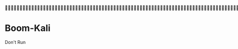 ًًًًًًًًًًًًًًًًًًًًًًًًًًًًًًًًًًًًًًًًًًًًًًًًًًًًًًًًًًًًًًًًًًًًًًًًًًًًًًًًًًًًًًًًًًًًًًًًًًًًًًًًًًًًًًًًًًًًًًًًًًًًًًًًًًًًًًًًًًًًًًًًًًًًًًًًًًًًًًًًًًًًًًًًًًًًًًًًًًًًًًًًًًًًًًًًًًًًًًًًًًًًًًًًًًًًًًًًًًًًًًًًًًًًًًًًًًًًًًًًًًًًًًًًًًًًًًًًًًًًًًًًًًًًًًًًًًًًًًًًًًًًًًًًًًًًًًًًًًًًًًًًًًًًًًًًًًًًًًًًًًًًًًًًًًًًًًًًًًًًًًًًًًًًًًًًًًًًًًًًًًًًًًًًًًًًًًًًًًًًًًًًًًًًًًًًًًًًًًًًًًًًًًًًًًًًًًًًًًًًًًًًًًًًًًًًًًًًًًًًًًًًًًًًًًًًًًًًًًًًًًًًًًًًًًًًًًًًًًًًًًًًًًًًًًًًًًًًًًًًًًًًًًًًًًًًًًًًًًًًًًًًًًًًًًًًًًًًًًًًًًًًًًًًًًًًًًًًًًًًًًًًًًًًًًًًًًًًًًًًًًًًًًًًًًًًًًًًًًًًًًًًًًًًًًًًًًًًًًًًًًًًًًًًًًًًًًًًًًًًًًًًًًًًًًًًًًًًًًًًًًًًًًًًًًًًًًًًًًًًًًًًًًًًًًًًًًًًًًًًًًًًًًًًًًًًًًًًًًًًًًًًًًًًًًًًًًًًًًًًًًًًًًًًًًًًًًًًًًًًًًًًًًًًًًًًًًًًًًًًًًًًًًًًًًًًًًًًًًًًًًًًًًًًًًًًًًًًًًًًًًًًًًًًًًًًًًًًًًًًًًًًًًًًًًًًًًًًًًًًًًًًًًًًًًًًًًًًًًًًًًًًًًًًًًًًًًًًًًًًًًًًًًًًًًًًًًًًًًًًًًًًًًًًًًًًًًًًًًًًًًًًًًًًًًًًًًًًًًًًًًًًًًًًًًًًًًًًًًًًًًًًًًًًًًًًًًًًًًًًًًًًًًًًًًًًًًًًًًًًًًًًًًًًًًًًًًًًًًًًًًًًًًًًًًًًًًًًًًًًًًًًًًًًًًًًًًًًًًًًًًًًًًًًًًًًًًًًًًًًًًًًًًًًًًًًًًًًًًًًًًًًًًًًًًًًًًًًًًًًًًًًًًًًًًًًًًًًًًًًًًًًًًًًًًًًًًًًًًًًًًًًًًًًًًًًًًًًًًًًًًًًًًًًًًًًًًًًًًًًًًًًًًًًًًًًًًًًًًًًًًًًًًًًًًًًًًًًًًًًًًًًًًًًًًًًًًًًًًًًًًًًًًًًًًًًًًًًًًًًًًًًًًًًًًًًًًًًًًًًًًًًًًًًًًًًًًًًًًًًًًًًًًًًًًًًًًًًًًًًًًًًًًًًًًًًًًًًًًًًًًًًًًًًًًًًًًًًًًًًًًًًًًًًًًًًًًًًًًًًًًًًًًًًًًًًًًًًًًًًًًًًًًًًًًًًًًًًًًًًًًًًًًًًًًًًًًًًًًًًًًًًًًًًًًًًًًًًًًًًًًًًًًًًًًًًًًًًًًًًًًًًًًًًًًًًًًًًًًًًًًًًًًًًًًًًًًًًًًًًًًًًًًًًًًًًًًًًًًًًًًًًًًًًًًًًًًًًًًًًًًًًًًًًًًًًًًًًًًًًًًًًًًًًًًًًًًًًًًًًًًًًًًًًًًًًًًًًًًًًًًًًًًًًًًًًًًًًًًًًًًًًًًًًًًًًًًًًًًًًًًًًًًًًًًًًًًًًًًًًًًًًًًًًًًًًًًًًًًًًًًًًًًًًًًًًًًًًًًًًًًًًًًًًًًًًًًًًًًًًًًًًًًًًًًًًًًًًًًًًًًًًًًًًًًًًًًًًًًًًًًًًًًًًًًًًًًًًًًًًًًًًًًًًًًًًًًًًًًًًًًًًًًًًًًًًًًًًًًًًًًًًًًًًًًًًًًًًًًًًًًًًًًًًًًًًًًًًًًًًًًًًًًًًًًًًًًًًًًًًًًًًًًًًًًًًًًًًًًًًًًًًًًًًًًًًًًًًًًًًًًًًًًًًًًًًًًًًًًًًًًًًًًًًًًًًًًًًًًًًًًًًًًًًًًًًًًًًًًًًًًًًًًًًًًًًًًًًًًًًًًًًًًًًًًًًًًًًًًًًًًًًًًًًًًًًًًًًًًًًًًًًًًًًًًًًًًًًًًًًًًًًًًًًًًًًًًًًًًًًًًًًًًًًًًًًًًًًًًًًًًًًًًًًًًًًًًًًًًًًًًًًًًًًًًًًًًًًًًًًًًًًًًًًًًًًًًًًًًًًًًًًًًًًًًًًًًًًًًًًًًًًًًًًًًًًًًًًًًًًًًًًًًًًًًًًًًًًًًًًًًًًًًًًًًًًًًًًًًًًًًًًًًًًًًًًًًًًًًًًًًًًًًًًًًًًًًًًًًًًًًًًًًًًًًًًًًًًًًًًًًًًًًًًًًًًًًًًًًًًًًًًًًًًًًًًًًًًًًًًًًًًًًًًًًٌٌٌٌٌٌٌٌٌٌٌٌٌٌٌٌٌٌٌٌٌٌٌٌٌٌٌٌٌٌٌٌٌٌٌٌٌٌٌٌٌٌٌٌٌٌٌٌٌٌٌٌٌٌٌٌٌٌٌٌٌٌٌٌٌٌٌٌٌٌٌٌٌٌٌٌٌٌٌٌٌٌٌٌٌٌٌٌٌٌٌٌٌٌٌٌٌٌٌٌٌٌٌٌٌٌٌٌٌٌٌٌٌٌٌٌٌٌٌٌٌٌٌٌٌٌٌٌٌٌٌٌٌٌٌٌٌٌٌٌٌٌٌٌٌٌٌٌٌٌٌٌٌٌٌٌٌٌٌٌٌٌٌٌٌٌٌٌٌٌٌٌٌٌٌٌٌٌٌٌٌٌٌٌٌٌٌٌٌٌٌٌٌٌٌٌٌٌٌٌٌٌٌٌٌٌٌٌٌٌٌٌٌٌٌٌٌٌٌٌٌٌٌٌٌٌٌٌٌٌٌٌٌٌٌٌٌٌٌٌٌٌٌٌٌٌٌٌٌٌٌٌٌٌٌٌٌٌٌٌٌٌٌٌٌٌٌٌٌٌٌٌٌٌٌٌٌٌٌٌٌٌٌٌٌٌٌٌٌٌٌٌٌٌٌٌٌٌٌٌٌٌٌٌٌٌٌٌٌٌٌٌٌٌٌٌٌٌٌٌٌٌٌٌٌٌٌٌٌٌٌٌٌٌٌٌٌٌٌٌٌٌٌٌٌٌٌٌٌٌٌٌٌٌٌٌٌٌٌٌٌٌٌٌٌٌٌٌٌٌٌٌٌٌٌٌٌٌٌٌٌٌٌٌٌٌٌٌٌٌٌٌٌٌٌٌٌٌٌٌٌٌٌٌٌٌٌٌٌٌٌٌٌٌٌٌٌٌٌٌٌٌٌٌٌٌٌٌٌٌٌٌٌٌٌٌٌٌٌٌٌٌٌٌٌٌٌٌٌٌٌٌٌٌٌٌٌٌٌٌٌٌٌٌٌٌٌٌٌٌٌٌٌٌٌٌٌٌٌٌٌٌٌٌٌٌٌٌٌٌٌٌٌٌٌٌٌٌٌٌٌٌٌٌٌٌٌٌٌٌٌٌٌٌٌٌٌٌٌٌٌٌٌٌٌٌٌٌٌٌٌٌٌٌٌٌٌٌٌٌٌٌٌٌٌٌٌٌٌٌٌٌٌٌٌٌٌٌٌٌٍٍٍٍٍٍٍٍٍٍٍٍٍٍٍٍٍٍٍٍٍٍٍٍٍٍٍٍٍٍٍٍٍٍٍٍٍٍٍٍٍٍٍٍٍٍٍٍٍٍٍٍٍٍٍٍٍٍٍٍٍٍٍٍٍٍٍٍٍٍٍٍٍٍٍٍٍٍٍٍٍٍٍٍٍٍٍٍٍٍٍٍٍٍٍٍٍٍٍٍٍٍٍٍٍٍٍٍٍٍٍٍٍٍٍٍٍٍٍٍٍٍٍٍٍٍٍٍٍٍٍٍٍٍٍٍٍٍٍٍٍٍٍٍٍٍٍٍٍٍٍٍٍٍٍٍٍٍٍٍٍٍٍٍٍٍٍٍٍٍٍٍٍٍٍٍٍٍٍٍٍٍٍٍٍٍٍٍٍٍٍٍٍٍٍٍٍٍٍٍٍٍٍٍٍٍٍٍٍٍٍٍٍٍٍٍٍٍٍٍٍٍٍٍٍٍٍٍٍٍٍٍٍٍٍٍٍٍٍٍٍٍٍٍٍٍٍٍٍٍٍٍٍٍٍٍٍٍٍٍٍٍٍٍٍٍٍٍٍٍٍٍٍٍٍٍٍٍٍٍٍٍٍٍٍٍٍٍٍٍٍٍٍٍٍٍٍٍٍٍٍٍٍٍٍٍٍٍٍٍٍٍٍٍٍٍٍٍٍٍٍٍٍٍٍٍٍٍٍٍٍٍٍٍٍٍٍٍٍٍٍٍٍٍٍٍٍٍٍٍٍٍٍٍٍٍٍٍٍٍٍٍٍٍٍٍٍٍٍٍٍٍٍٍٍٍٍٍٍٍٍٍٍٍٍٍٍٍٍٍٍٍٍٍٍٍٍٍٍٍٍٍٍٍٍٍٍٍٍٍٍٍٍٍٍٍٍٍٍٍٍٍٍٍٍٍٍٍٍٍٍٍٍٍٍٍٍٍٍٍٍٍٍٍٍٍٍٍٍٍٍٍٍٍٍٍٍٍٍٍٍٍٍٍٍٍٍٍٍٍٍٍٍٍٍٍٍٍٍٍٍٍٍٍٍٍٍٍٍٍٍٍٍٍٍٍٍٍٍٍٍٍٍٍٍٍٍٍٍٍٍٍٍٍٍٍٍٍٍٍٍٍٍٍٍٍٍٍٍٍٍٍٍٍٍٍٍٍٍٍٍٍٍٍٍٍٍٍٍٍٍٍٍٍٍٍٍٍٍٍٍٍٍٍٍٍٍٍٍٍٍٍٍٍٍٍٍٍٍٍٍٍٍٍٍٍٍٍٍٍٍٍٍٍٍٍٍٍٍٍٍٍٍٍٍٍٍٍٍٍٍٍٍٍٍٍٍٍٍٍٍٍٍٍٍٍٍٍٍٍٍٍٍٍٍٍٍٍٍٍٍٍٍٍٍٍٍٍٍٍٍٍٍٍٍٍٍٍٍٍٍٍٍٍٍٍٍٍٍٍٍٍٍٍٍٍٍٍٍٍٍٍٍٍٍٍٍٍٍٍٍٍٍٍٍٍٍٍٍٍٍٍٍٍٍٍٍٍٍٍٍٍٍٍٍٍٍٍٍٍٍٍٍٍٍٍٍٍٍٍٍٍٍٍٍٍٍٍٍٍٍٍٍٍٍٍٍٍٍٍٍٍٍٍٍٍٍٍٍٍٍٍٍٍٍٍٍٍٍٍٍٍٍٍٍٍٍٍٍٍٍٍٍٍٍٍٍٍٍٍٍٍٍٍٍٍٍٍٍٍٍٍٍٍٍٍٍٍٍٍٍٍٍٍٍٍٍٍٍٍٍٍٍٍٍٍٍٍٍٍٍٍٍٍٍٍٍٍٍٍٍٍٍٍٍٍٍٍٍٍٍٍٍٍٍٍٍٍٍٍٍٍٍٍٍٍٍٍٍٍٍٍٍٍٍٍٍٍٍٍٍٍٍٍٍٍٍٍٍٍٍٍٍٍٍٍٍٍٍٍٍٍٍٍٍٍٍٍٍٍٍٍٍٍٍٍٍٍٍٍٍٍٍٍٍٍٍٍٍٍٍٍٍٍٍٍٍٍٍٍٍٍٍٍٍٍٍٍٍٍٍٍٍٍٍٍٍٍٍٍٍٍٍٍٍٍٍٍٍٍٍٍٍٍٍٍٍٍٍٍٍٍٍٍٍٍٍٍٍٍٍٍٍٍٍٍٍٍٍٍٍٍٍٍٍٍٍٍٍٍٍٍٍٍٍٍٍٍٍٍٍٍٍٍٍٍٍٍٍٍٍٍٍٍٍٍٍٍٍٍٍٍٍٍٍٍٍٍٍٍٍٍٍٍٍٍٍٍٍٍٍٍٍٍٍٍٍٍٍٍٍٍٍٍٍٍٍٍٍٍٍٍٍٍٍٍٍٍٍٍٍٍٍٍٍٍٍٍٍٍٍٍٍٍٍٍٍٍٍٍٍٍٍٍٍٍٍٍٍٍٍٍٍٍٍٍٍٍٍٍٍٍٍٍٍٍٍٍٍٍٍٍٍٍٍٍٍٍٍٍٍٍٍٍٍٍٍٍٍٍٍٍٍٍٍٍٍٍٍٍٍٍٍٍٍٍٍٍٍٍٍٍٍٍٍٍٍٍٍٍٍٍٍٍٍٍٍٍٍٍٍٍٍٍٍٍٍٍٍٍٍٍٍٍٍٍٍٍٍٍٍٍٍٍٍٍٍٍٍٍٍٍٍٍٍٍٍٍٍٍٍٍٍٍٍٍٍٍٍٍٍٍٍٍٍٍٍٍٍٍٍٍٍٍٍٍٍٍٍٍٍٍٍٍٍٍٍٍٍٍٍٍٍٍٍٍٍٍٍٍٍٍٍٍٍٍٍٍٍٍٍٍٍٍٍٍٍٍٍٍٍٍٍٍٍٍٍٍٍٍٍٍٍٍٍٍٍٍٍٍٍٍٍٍٍٍٍٍٍٍٍٍٍٍٍٍٍٍٍٍٍٍٍٍٍٍٍٍٍٍٍٍٍٍٍٍٍٍٍٍٍٍٍٍٍٍٍٍٍٍٍٍٍٍٍٍٍٍٍٍٍٍٍٍٍٍٍٍٍٍٍٍٍٍٍٍٍٍٍٍٍٍٍٍٍٍٍٍٍٍٍٍٍٍٍٍٍٍٍٍٍٍٍٍٍٍٍٍٍٍٍٍٍٍٍٍٍٍٍٍٍٍٍٍٍٍٍٍٍٍٍٍٍٍٍٍٍٍٍٍٍٍٍٍٍٍٍٍٍٍٍٍٍٍٍٍٍٍٍٍٍٍٍٍٍٍٍٍٍٍٍٍٍٍٍٍٍٍٍٍٍٍٍٍٍٍٍٍٍٍٍٍٍٍٍٍٍٍٍٍٍٍٍٍٍٍٍٍٍٍٍٍٍٍٍٍٍٍٍٍٍٍٍٍٍٍٍٍٍٍٍٍٍٍٍٍٍٍٍٍٍٍٍٍٍٍٍٍٍٍٍٍٍٍٍٍٍٍٍٍٍٍٍٍٍٍٍٍٍٍَََََََََََََََََََََََََََََََََََََََََََََََََََََََََََََََََََََََََََََََََََََََََََََََََََََََََََََََََََََََََََََََََََََََََََََََََََََََََََََََََََََََََََََََََََََََََََََََََََََََََََََََََََََََََََََََََََََََََََََََََََََََََََََََََََََََََََََََََََََََََََََََََََََََََََََََََََََََََََََََََََََََََََََََََََََََََََََََََََُُُُُُُُُُُُُُُُُُُُُُُُُُُُُُُُُُُُُُُُُُُُُُُُُُُُُُُُُُُُُُُُُُُُُُُُُُُُُُُُُُُُُُُُُُُُُُُُُُُُُُُُُُُُُُُُُُُُُُُُُُُُُُُُُُُُُُُُُُُُُُُُُُُُُُُُُُُُُُُُُُُُُُُُُُُُُُُُُُُُُُُُُُُُُُُُُُُُُُُُُُُُُُُُُُُُُُُُُُُُُُُُُُُُُُُُُُُُُُُُُُُُُُُُُُُُُُُُُُُُُُُُُُُُُُُُُُُُُُُُُُُُُُُُُُُُُُُُُُُُُُُُُُُُُُُُُُُُُُُُُُُُُُُُُُُُُُُُُُُُُُُُُُُُُُُُُُُُُُُُُُُُُُُُُُُُُُُُُُُُُُُُُُُُُُُُُُُُُُُُُُُُُُُُُُُُُُُُُُُُُُُُُُُُُُُُُُُُُُُُُُُُُُُُُُُُُُُُُُُُُُُُُِِِِِِِِِِِِِِِِِِِِِِِِِِِِِِِِِِِِِِِِِِِِِِِِِِِِِِِِِِِِِِِِِِِِِِِِِِِِِِِِِِِِِِِِِِِِِِِِِِِِِِِِِِِِِِِِِِِِِِِِِِِِِِِِِِِِِِِِِِِِِِِِِِِِِِِِِِِِِِِِِِِِِِِِِِِِِِِِِِِِِِِِِِِِِِِِِِِِِِِِِِِِِِِِِِِِِِِِِِِِِِِِِِِِِِِِِِِِِِِِِِِِِِِِِِِِِِِِِِِِِِِِِِِِِِِِِِِِِِِِِِِِِِِِِِِِِِِِِِِِِِِِِِِِِِِِِِِِِِِِِِِِِِِِِِِِِِِِِِِِِِِِِِِِِِِِِِِِِِِِِِِِِِِِِِِِِِِِِِِِِِِِِِِِِِِِِِِِِِِِِِِِِِِِِِِِِِِِِِِِِِِِِِِِِِِِِِِِِِِِِِِِِِِِِِِِِِِِِِِِِِِِِِِِِِِِِِِِِِِِِِِِِِِِِِِِِِِِِِِِِِِِِِِِِِِِِِِِِِِِِِِِِِِِِِِِِِِِِِِِِِِِِِِِِِِِِِِِِِِِِِِِِِِِِِِِِِِِِِِِِِِِِِِِِِِِِِِِِِِِِِِِِِِِِِِِِِِِِِِِِِِِِِِِِِِِِِِِِِِِِِِِِِِِِِِِِِِِِِِِِِِِِِِِِِِِِِِِِِِِِِِِِِِِِِِِِِِِِِِِِِِِِِِِِِِِِِِِِِِِِِِِِِِِِِِِِِِِِِِِِِِِِِِِِِِِِِِِِِِِِِِِِِِِِِِِِِِِِِِِِِِِِِِِِِِِِِِِِِِِِِِِِِِِِِِِِِِِِِِِِِِِِِِِِِِِِِِِِِِِِِِِِِِِِِِِِِِِِِِِِِِِِِِِِِِِِِِِِِِِِِِِِِِِِِِِِِِِِِِِِِِِِِِِِِِِِِِِِِِِِِِِِِِِِِِِِِِِِِِِِِِِِِِِِِِِِِِِِِِِِِِِِِِِِِِِِِِِِِِِِِِِِِِِِِِِِِِِِِِِِِِِِِِِِِِِِِِِِِِِِِِِِِِِِِِِِِِِِِِِِِِِِِِِِِِِِِِِِِِِِِِِِِِِِِِِِِِِِِِِِِِِِِِِِِِِِِِِِِِِِِِِِِِِِِِِِِِِِِِِِِِِِِِِِِِِِِِِِِِِِِِِِِِِِِِِِِِِِِِِِِِِِِِِِِِِِِِِِِِِِِِِِِِِِِِِِِِِِِِِِِِِِِِِِِِِِِِِِِِِِِِِِِِِِِِِِِِِِِِِِِِِِِِِِِِِِِِِِِِِِِِِِِِِِِِِِِِِِِِِِِِِِِِِِِِِِِِِِِِِِِِِِِِِِِِِِِِِِِِِِِِِِِِِِِِِِِِِِِِِِِِِِِِِِِِِِِِِِِِِِِِِِِِِِِِِِِِِِِِِِِِِِِِِِِِِِِِِِِِِِِِِِِِِِِِِِِِِِِِِِِِِِِِِِِِِِِِِِِِِِِِِِِِِِِِِِِِِِِِِِِِِِِِِِِِِِِِِِِِِّّّّّّّّّّّّّّّّّّّّّّّّّّّّّّّّّّّّّّّّّّّّّّّّّّّّّّّّّّّّّّّّّّّّّّّّّّّّّّّّّّّّّّّّّّّّّّّّّّّّّّّّّّّّّّّّّّّّّّّّّّّّّّّّّّّّّّّّّّّّّّّّّّّّّّّّّّّّّّّّّّّّّّّّّّّّّّّّّّّّّّّّّّّّّّّّّّّّّّّّّّّّّّّّّّّّّّّّّّّّّّّّّّّّّّّّّّّّّّّّّّّّّّّّّّّّّّّّّّّّّّّّّّّّّّّّّّّّّّّّّّّّّّّّّّّّّّّّّّّّّّّّّّّّّّّّّّّّّّّّّّّّّّّّّّّّّّّّّّّّّّّّّّّّّّّّّّّّّّّّّّّّّّّّّّّّّّّّّّّّّّّّّّّّّّّّّّّّّّّّّّّّّّّّّّّّّّّّّّّّّّّّّّّّّّّّّّّّّّّّّّّّّّّّّّّّّّّّّّّّّّّّّّّّّّْْْْْْْْْْْْْْْْْْْْْْْْْْْْْْْْْْْْْْْْْْْْْْْْْْْْْْْْْْْْْْْْْْْْْْْْْْْْْْْْْْْْْْْْْْْْْْْْْْْْْْْْْْْْْْْْْْْْْْْْْْْْْْْْْْْْْْْْْْْْْْْْْْْْْْْْْْْْْْْْْْْْْْْْْْْْْْْْْْْْْْْْْْْْْْْْْْْْْْْْْْْْْْْْْْْْْْْْْْْْْْْْْْْْْْْْْْْْْْْْْْْْْْْْْْْْْْْْْْْْْْْْْْْْْْْْْْْْْْْْْْْْْْْْْْْْْْْْْْْْْْْْْْْْْْْْْْْْْْْْْْْْْْْْْْْْْْْْْْْْْْْْْْْْْْْْْْْْْْْْْْْْْْْْْْْْْْْْْْْْْْْْْْْْْْْْْْْْْْْْْْْْْْْْْْْْْْْْْْْْْْْْْْْْْْْْْْْْْْْْْْْْْْْْْْٰٰٰٰٰٰٰٰٰٰٰٰٰٰٰٰٰٰٰٰٰٰٰٰٰٰٰٰٰٰٰٰٰٰٰٰٰٰٰٰٰٰٰٰٰٰٰٰٰٰٰٰٰٰٰٰٰٰٰٰٰٰٰٰٰٰٰٰٰٰٰٰٰٰٰٰٰٰٰٰٰٰٰٰٰٰٰٰٰٰٰٰٰٰٰٰٰٰٰٰٰٰٰٰٰٰٰٰٰٰٰٰٰٰٰٰٰٰٰٰٰٰٰٰٰٰٰٰٰٰٰٰٰٰٰٰٰٰٰٰٰٰٰٰٰٰٰٰٰٰٰٰٰٰٰٰٰٰٰٰٰٰٰٰٰٰٰٰٰٰٰٰٰٰٰٰٰٰٰٰٰٰٰٰٰٰٰٰٰٰٰٰٰٰٰٰٰٰٰٰٰٰٰٰٰٰٰٰٰٰٰٰٰٰٰٰٰٰٰٰٰٰٰٰٰٰٰٰٰٰٰٰٰٰٰٰٰٰٰٰٰٰٰٰٰٰٰٰٰٰٰٰٰٰٰٰٰٰٰٰٰٰٰٰٰٰٰٰٰٰٰٰٰٰٰٰٰٰٰٰٰٰٰٰٰٰٰٰٰٰٰٰٰٰٰٰٰٰٰٰٰٰٰٰٰٰٰٰٰٰٰٰٰٰٰٰٰٰٰٰٰٰٰٰٰٰٰٰٰٰٰٰٰٰٰٰٰٰٰٰٰٰٰٰٰٰٰٰٰٰٰٰٰٰٰٰٰٰٰٰٰٰٰٰٰٰٰٰٰٰٰٰٰٰٰٰٰٰٰٰٰٰٰٰٰٰٰٰٰٰٰٰٰٰٰٰٰٰٰٰٰٰٰٰٰٰٰٰٰٰٰٰٰٰٰٰٰٰٰٰٰٰٰٰٰٰٰٰٰٰٰٰٰٰٰٰٰٰٰٰٰٰٰٰٰٰٰٰٰٰٰٰٰٰٰٰٰٰٰٰٰٰٰٰٰٰٰٰٰٰٰٰٰٰٰٰٰٰٰٰٰٰٰٰٰٰٰٰٰٰٰٰٰٰٰٰٰٰٰٰٰٰٰٰٰٰٰٰٰٰٰٰٰٰٰٰٰٰٰٰٰٰٰٰٰٰٰٰٰٰٰٰٰٰٰٰٰٰٰٰٰٰٰٰٰٰٰٰٰٰٰٰٰٰٰٰٰٰٰٰٰٰٰٰٰٰٰٰٰٰٰٰٰٰٰٰٰٰٰٰٰٰٰٰٰٰٰٰٰٰٰٰٰٰٰٰٰٰٰٰٰٰٰٰٰٰٰٰٰٰٰٰٰٰٰٰٰٰٰٰٓٓٓٓٗۧۡۡۧٗٓۡۧٗۧۡٓۧٗۡٓۧٗۡٓٗۧۡۧٗۧۡٓۡۧٗٓۡۧٗٓٗۧۧۧۧۧۧۧۧۧۧۧۧۧۧۧۧۧۧۧۧۧۧۧۧۧۧۧۧۧۧۧۧۧۧۧۧۧۧۧۧۧۧۧۧۧۧۧۧۧۧۧۧۧۧۧۧۧۧٓٓٓٓٓٓٓٓٓٓٓٓٓٓٓٓٓٓٓٓٓٓٓٓٓٓٓٓٓٓٓٓٓٓٓٓٓٓٓٓٓٓٓٓٓٓٓٓٓٓٓٓٓٓٓٓٓٓٓٓٓٓٓٓٓٓٓٓٓٓٓٓٓٓٓٓٓٓٓٓٓٓٓٓٓٓٓٓٓٓٓۡۡۡۡۡۡۡۡۡۡۡۡۡۡۡۡۡۡۡۡۡۡۡۡۡۡۡۡۡۡۡۡۡۡۡۡۡۡۡۡۡۡۡۡۡۡۡۡۡۡۡۡۡۡۡۧۧۧۧۧۧۧۧۧۧۧۧۧۧۧۧۧۧۧۧۧۧۧۧۧۧۧۧۧۧۧۧۧۧۧۧۧۧۧۧۧۧۧۧۧۧۧۧۧۧۧۧۧۧۧۧۧۧۧۧۧۧۧۧۧۧۧۧۧۧۧۧٓٓٓٓٗۧۡۡۧٗٓۡۧٗۧۡٓۧٗۡٓۧٗۡٓٗۧۡۧٗۧۡٓۡۧٗٓۡۧٗٓٗۧۧۧۧۧۧۧۧۧۧۧۧۧۧۧۧۧۧۧۧۧۧۧۧۧۧۧۧۧۧۧۧۧۧۧۧۧۧۧۧۧۧۧۧۧۧۧۧۧۧۧۧۧۧۧۧۧۧٓٓٓٓٓٓٓٓٓٓٓٓٓٓٓٓٓٓٓٓٓٓٓٓٓٓٓٓٓٓٓٓٓٓٓٓٓٓٓٓٓٓٓٓٓٓٓٓٓٓٓٓٓٓٓٓٓٓٓٓٓٓٓٓٓٓٓٓٓٓٓٓٓٓٓٓٓٓٓٓٓٓٓٓٓٓٓٓٓٓٓۡۡۡۡۡۡۡۡۡۡۡۡۡۡۡۡۡۡۡۡۡۡۡۡۡۡۡۡۡۡۡۡۡۡۡۡۡۡۡۡۡۡۡۡۡۡۡۡۡۡۡۡۡۡۡۧۧۧۧۧۧۧۧۧۧۧۧۧۧۧۧۧۧۧۧۧۧۧۧۧۧۧۧۧۧۧۧۧۧۧۧۧۧۧۧۧۧۧۧۧۧۧۧۧۧۧۧۧۧۧۧۧۧۧۧۧۧۧۧۧۧۧۧۧۧۧۧٓٓٓٓٗۧۡۡۧٗٓۡۧٗۧۡٓۧٗۡٓۧٗۡٓٗۧۡۧٗۧۡٓۡۧٗٓۡۧٗٓٗۧۧۧۧۧۧۧۧۧۧۧۧۧۧۧۧۧۧۧۧۧۧۧۧۧۧۧۧۧۧۧۧۧۧۧۧۧۧۧۧۧۧۧۧۧۧۧۧۧۧۧۧۧۧۧۧۧۧٓٓٓٓٓٓٓٓٓٓٓٓٓٓٓٓٓٓٓٓٓٓٓٓٓٓٓٓٓٓٓٓٓٓٓٓٓٓٓٓٓٓٓٓٓٓٓٓٓٓٓٓٓٓٓٓٓٓٓٓٓٓٓٓٓٓٓٓٓٓٓٓٓٓٓٓٓٓٓٓٓٓٓٓٓٓٓٓٓٓٓۡۡۡۡۡۡۡۡۡۡۡۡۡۡۡۡۡۡۡۡۡۡۡۡۡۡۡۡۡۡۡۡۡۡۡۡۡۡۡۡۡۡۡۡۡۡۡۡۡۡۡۡۡۡۡۧۧۧۧۧۧۧۧۧۧۧۧۧۧۧۧۧۧۧۧۧۧۧۧۧۧۧۧۧۧۧۧۧۧۧۧۧۧۧۧۧۧۧۧۧۧۧۧۧۧۧۧۧۧۧۧۧۧۧۧۧۧۧۧۧۧۧۧۧۧۧۧٓٓٓٓٗۧۡۡۧٗٓۡۧٗۧۡٓۧٗۡٓۧٗۡٓٗۧۡۧٗۧۡٓۡۧٗٓۡۧٗٓٗۧۧۧۧۧۧۧۧۧۧۧۧۧۧۧۧۧۧۧۧۧۧۧۧۧۧۧۧۧۧۧۧۧۧۧۧۧۧۧۧۧۧۧۧۧۧۧۧۧۧۧۧۧۧۧۧۧۧٓٓٓٓٓٓٓٓٓٓٓٓٓٓٓٓٓٓٓٓٓٓٓٓٓٓٓٓٓٓٓٓٓٓٓٓٓٓٓٓٓٓٓٓٓٓٓٓٓٓٓٓٓٓٓٓٓٓٓٓٓٓٓٓٓٓٓٓٓٓٓٓٓٓٓٓٓٓٓٓٓٓٓٓٓٓٓٓٓٓٓۡۡۡۡۡۡۡۡۡۡۡۡۡۡۡۡۡۡۡۡۡۡۡۡۡۡۡۡۡۡۡۡۡۡۡۡۡۡۡۡۡۡۡۡۡۡۡۡۡۡۡۡۡۡۡۧۧۧۧۧۧۧۧۧۧۧۧۧۧۧۧۧۧۧۧۧۧۧۧۧۧۧۧۧۧۧۧۧۧۧۧۧۧۧۧۧۧۧۧۧۧۧۧۧۧۧۧۧۧۧۧۧۧۧۧۧۧۧۧۧۧۧۧۧۧۧۧٓٓٓٓٗۧۡۡۧٗٓۡۧٗۧۡٓۧٗۡٓۧٗۡٓٗۧۡۧٗۧۡٓۡۧٗٓۡۧٗٓٗۧۧۧۧۧۧۧۧۧۧۧۧۧۧۧۧۧۧۧۧۧۧۧۧۧۧۧۧۧۧۧۧۧۧۧۧۧۧۧۧۧۧۧۧۧۧۧۧۧۧۧۧۧۧۧۧۧۧٓٓٓٓٓٓٓٓٓٓٓٓٓٓٓٓٓٓٓٓٓٓٓٓٓٓٓٓٓٓٓٓٓٓٓٓٓٓٓٓٓٓٓٓٓٓٓٓٓٓٓٓٓٓٓٓٓٓٓٓٓٓٓٓٓٓٓٓٓٓٓٓٓٓٓٓٓٓٓٓٓٓٓٓٓٓٓٓٓٓٓۡۡۡۡۡۡۡۡۡۡۡۡۡۡۡۡۡۡۡۡۡۡۡۡۡۡۡۡۡۡۡۡۡۡۡۡۡۡۡۡۡۡۡۡۡۡۡۡۡۡۡۡۡۡۡۧۧۧۧۧۧۧۧۧۧۧۧۧۧۧۧۧۧۧۧۧۧۧۧۧۧۧۧۧۧۧۧۧۧۧۧۧۧۧۧۧۧۧۧۧۧۧۧۧۧۧۧۧۧۧۧۧۧۧۧۧۧۧۧۧۧۧۧۧۧۧۡۡۡۡۡۡۡۡۡۡۡۡۡۡۡۡۡۡۡۡۡۡۡۡۡۡۡۡۡۧۧۧۧۧۧۧۧۧۧۧۧۧۧۧۧۧۧۧۧۧۧۧۧۧۧۧۧۧۧۧۧۧۧۧۧۧۧۧۧۧۧۧۧۧۧۧۧۧۧۧۧۧۧۧۧۧۧۧۧۧۧۧۧۧۧۧۧ
# Boom-Kali
Don't Run
